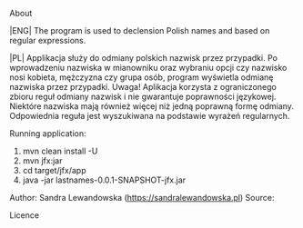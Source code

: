 About

|ENG| The program is used to declension Polish names and based on regular expressions.

|PL| Applikacja służy do odmiany polskich nazwisk przez przypadki. Po wprowadzeniu nazwiska w mianowniku oraz wybraniu opcji czy nazwisko nosi kobieta, mężczyzna czy grupa osób, program wyświetla odmianę nazwiska przez przypadki.
Uwaga! Aplikacja korzysta z ograniczonego zbioru reguł odmiany nazwisk i nie gwarantuje poprawności językowej. Niektóre nazwiska mają również więcej niż jedną poprawną formę odmiany. 
Odpowiednia reguła jest wyszukiwana na podstawie wyrażeń regularnych.

Running application:

1. mvn clean install -U
2. mvn jfx:jar
3. cd target/jfx/app
4. java -jar lastnames-0.0.1-SNAPSHOT-jfx.jar 


Author: Sandra Lewandowska (https://sandralewandowska.pl)
Source:

Licence
